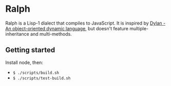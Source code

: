 # Ralph

Ralph is a Lisp-1 dialect that compiles to JavaScript. It is inspired by
[Dylan - An object-oriented dynamic language](http://lispm.dyndns.org/docs/prefix-dylan/book.annotated/), but doesn't feature multiple-inheritance and multi-methods.

## Getting started

Install node, then:

* `$ ./scripts/build.sh`
* `$ ./scripts/test-build.sh`
